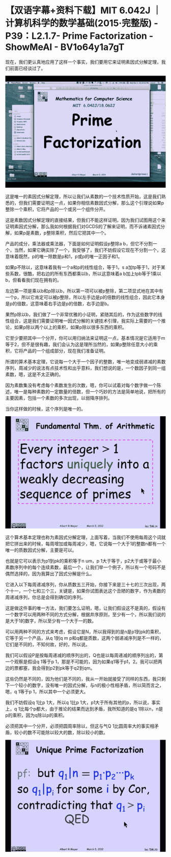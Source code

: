 # 【双语字幕+资料下载】MIT 6.042J ｜ 计算机科学的数学基础(2015·完整版) - P39：L2.1.7- Prime Factorization - ShowMeAI - BV1o64y1a7gT

现在，我们更认真地应用了这样一个事实，我们要用它来证明素因式分解定理，我们前面已经谈过了。

![](img/3a03343d05909ac47822f1b8e0ae0333_1.png)

这是唯一的素因式分解定理，所以让我们从素数的一个技术性质开始，这是我们熟悉的，但我们需要证明这一点，如果你相信素数因式分解，那么这个引理说如果p整除一个乘积，它将产品的一个或另一个组件分开。

这是素数因式分解定理的直接结果，但我们不能这样证明，因为我们试图用这个来证明素因式分解，那么我如何根据我们对GCDS的了解来证明，而不诉诸素因式分解，如果p是素数，p整除乘积，然后它把其中一个。

产品的成分，乘法器或乘法器，下面是如何证明假设p整除a b，但它不分割一个，当然，如果它确实除了一个，我受够了，我们不妨假设它现在不分割一个，这意味着既然，p的唯一除数是p和1，p或p的唯一正因子和1。

如果p不除以，这意味着我有一个a和p的线性组合，等于1，s a加tp等于1，对于某些系数，很酷，把右边的所有东西都乘以b，所以这意味着a b加上tpb等于1乘以b，但看看我们现在拥有的。

左边第一项是乘以b和p除以b，所以第一项可以被p整除，第二项显式地在其中有一个p，所以它肯定可以被p整除，所以左手边是p的倍数的线性组合，因此它本身是p的倍数，这意味着右手边是p的倍数，右手边是b。

果然p除以b，我们做了一个非常优雅的小证明，紧随其后的，作为这些数字的线性组合，这是我们需要证明唯一因式分解的关键技术引理，我实际上需要的一个推论，如果p除以两个以上的乘积，如果p除以很多东西的乘积。

它至少要把其中一个分开，你可以用归纳法来证明这一点，基本情况是它适用于m等于2，但不是很有趣，我们会认为这是理所当然的，如果p整除任意大小的乘积，它将产品的一个组成部分，现在我们准备证明。

所谓的算术基本定理，它说每一个大于一个因子的整数，唯一地变成弱递减的素数序列，周减少的说法有点技术性和出乎意料，我们想说的是，一个数因子到同一组素数，嗯，这是不太正确的。

因为素数集没有考虑每个素数发生的次数，嗯，你可以试着对每个数字做一个陈述，唯一是每种素数的一定数量的倍数，但一个巧妙的方法是简单地说，把所有的主要因素，包括一个素数的多次出现，以弱降序排列。

当你这样做的时候，这个序列是唯一的。

![](img/3a03343d05909ac47822f1b8e0ae0333_3.png)

这个算术基本定理也称为素因式分解定理，上面写着，当我们不使用每周这个词就把它拼出来的时候，每周增加或每周减少，嗯，它说每一个大于1的整数n都有一个唯一的质数因式分解，主要是可以。

也就是它可以表示为p1到pk的乘积等于n um，p 1大于等于，p2大于或等于最小素数序列中的每个连续素数，最后一个，让我们举一个例子，所以有一个号码不是偶然选择的，因为我算出了因式分解是什么。

它进入以下每周递减序列，你从质数五三开始，你接下来是三十七的三次出现，两个十一，一个七和三个三，关键是，如果你试图表达这个丑陋的数字，作为素数的周递减序列，你总是会得到确切的序列。

这是做这件事的唯一方法，我们要怎么证明，嗯，让我们假设这不是真的，假设有一个数字可以用两种不同的方式分解，根据井序原则，至少有一个，所以我们说的是大于1的数字，所以至少有一个大于一的数。

可以用两种不同的方式来考虑，假设它是N，所以我得到的是n是p1到pk的乘积，它等于另一个产品，从q 1到q m p和q都是质数，这两个弱递减序列是不一样的，它们是不同的，不知何故，好的，所以说。

我们可以假设P是按每周递减的顺序列出的，Q也是以每周递减的顺序列出的，第一个观察是假设q 1等于p 1，那是不可能的，因为如果q1等于p1，2。我可以把两边的票都塞，我会得到p2到pk等于q2到qm。

这些仍然是不同的，因为他们是不同的，我从一开始就接受了同样的东西，我只剩下一个较小的数字，没有唯一的因式分解，与n的极小性相矛盾，所以简而言之，嗯，q 1等于p 1，所以其中一个必须更大。

我们不妨假设q 1比p 1大，所以q 1比p 1大，p1大于所有其他的p，所以说，事实上，q 1比每个p都大，由于推论的结果而达到矛盾，我所知道的是q 1除以n，n是p的乘积，因为q除以p的乘积。

必须把其中一个分开，必须把圆周率除以，但这与气Q 1比圆周率大的事实相矛盾，较小的数不可能除以较大的数，除以较小的数。



![](img/3a03343d05909ac47822f1b8e0ae0333_5.png)
